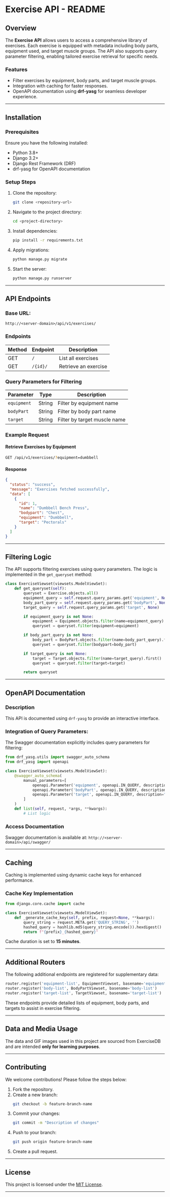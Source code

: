 # Exercise API - README

## Overview

The **Exercise API** allows users to access a comprehensive library of exercises. Each exercise is equipped with metadata including body parts, equipment used, and target muscle groups. The API also supports query parameter filtering, enabling tailored exercise retrieval for specific needs.

### Features

- Filter exercises by equipment, body parts, and target muscle groups.
- Integration with caching for faster responses.
- OpenAPI documentation using **drf-yasg** for seamless developer experience.

---

## Installation

### Prerequisites

Ensure you have the following installed:

- Python 3.8+
- Django 3.2+
- Django Rest Framework (DRF)
- drf-yasg for OpenAPI documentation

### Setup Steps

1. Clone the repository:
   ```bash
   git clone <repository-url>
   ```
2. Navigate to the project directory:
   ```bash
   cd <project-directory>
   ```
3. Install dependencies:
   ```bash
   pip install -r requirements.txt
   ```
4. Apply migrations:
   ```bash
   python manage.py migrate
   ```
5. Start the server:
   ```bash
   python manage.py runserver
   ```

---

## API Endpoints

### Base URL:

`http://<server-domain>/api/v1/exercises/`

### Endpoints

| Method | Endpoint | Description          |
| ------ | -------- | -------------------- |
| GET    | `/`      | List all exercises   |
| GET    | `/{id}/` | Retrieve an exercise |

### Query Parameters for Filtering

| Parameter   | Type   | Description                  |
| ----------- | ------ | ---------------------------- |
| `equipment` | String | Filter by equipment name     |
| `bodyPart`  | String | Filter by body part name     |
| `target`    | String | Filter by target muscle name |

### Example Request

#### Retrieve Exercises by Equipment

```bash
GET /api/v1/exercises/?equipment=dumbbell
```

#### Response

```json
{
  "status": "success",
  "message": "Exercises fetched successfully",
  "data": [
    {
      "id": 1,
      "name": "Dumbbell Bench Press",
      "bodypart": "Chest",
      "equipment": "Dumbbell",
      "target": "Pectorals"
    }
  ]
}
```

---

## Filtering Logic

The API supports filtering exercises using query parameters. The logic is implemented in the `get_queryset` method:

```python
class ExerciseViewset(viewsets.ModelViewSet):
    def get_queryset(self):
        queryset = Exercise.objects.all()
        equipment_query = self.request.query_params.get('equipment', None)
        body_part_query = self.request.query_params.get('bodyPart', None)
        target_query = self.request.query_params.get('target', None)

        if equipment_query is not None:
            equipment = Equipment.objects.filter(name=equipment_query).first()
            queryset = queryset.filter(equipment=equipment)

        if body_part_query is not None:
            body_part = BodyPart.objects.filter(name=body_part_query).first()
            queryset = queryset.filter(bodypart=body_part)

        if target_query is not None:
            target = Target.objects.filter(name=target_query).first()
            queryset = queryset.filter(target=target)

        return queryset
```

---

## OpenAPI Documentation

### Description

This API is documented using `drf-yasg` to provide an interactive interface.

### Integration of Query Parameters:

The Swagger documentation explicitly includes query parameters for filtering:

```python
from drf_yasg.utils import swagger_auto_schema
from drf_yasg import openapi

class ExerciseViewset(viewsets.ModelViewSet):
    @swagger_auto_schema(
        manual_parameters=[
            openapi.Parameter('equipment', openapi.IN_QUERY, description="Equipment name", type=openapi.TYPE_STRING),
            openapi.Parameter('bodyPart', openapi.IN_QUERY, description="Body Part name", type=openapi.TYPE_STRING),
            openapi.Parameter('target', openapi.IN_QUERY, description="Target muscle group name", type=openapi.TYPE_STRING),
        ]
    )
    def list(self, request, *args, **kwargs):
        # List logic
```

### Access Documentation

Swagger documentation is available at:
`http://<server-domain>/api/swagger/`

---

## Caching

Caching is implemented using dynamic cache keys for enhanced performance.

### Cache Key Implementation

```python
from django.core.cache import cache

class ExerciseViewset(viewsets.ModelViewSet):
    def _generate_cache_key(self, prefix, request=None, **kwargs):
        query_string = request.META.get('QUERY_STRING', '')
        hashed_query = hashlib.md5(query_string.encode()).hexdigest()
        return f"{prefix}_{hashed_query}"
```

Cache duration is set to **15 minutes**.

---

## Additional Routers

The following additional endpoints are registered for supplementary data:

```python
router.register('equipment-list', EquipmentViewset, basename='equipment-list')
router.register('body-list', BodyPartViewset, basename='body-list')
router.register('target-list', TargetViewset, basename='target-list')
```

These endpoints provide detailed lists of equipment, body parts, and targets to assist in exercise filtering.

---

## Data and Media Usage

The data and GIF images used in this project are sourced from ExerciseDB and are intended **only for learning purposes**.

---

## Contributing

We welcome contributions! Please follow the steps below:

1. Fork the repository.
2. Create a new branch:
   ```bash
   git checkout -b feature-branch-name
   ```
3. Commit your changes:
   ```bash
   git commit -m "Description of changes"
   ```
4. Push to your branch:
   ```bash
   git push origin feature-branch-name
   ```
5. Create a pull request.

---

## License

This project is licensed under the [MIT License](LICENSE).

---

